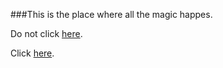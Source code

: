 ###This is the place where all the magic happes.


Do not click [here]().


Click [here](https://rayvantsahni.github.io).
